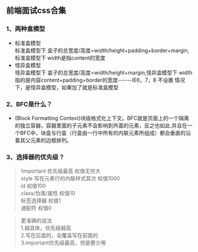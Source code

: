 ## 前端面试css合集
### 1、两种盒模型
* 标准盒模型<br/>标准盒模型下 盒子的总宽度/高度=width/height+padding+border+margin,标准盒模型下 width是指content的宽度
* 怪异盒模型<br/>怪异盒模型下 盒子的总宽度/高度=width/height+margin,怪异盒模型下 width 指的是内容content+padding+border的宽度------IE6，7，8 不设置 <!DOCTYPE html> 情况下，是怪异盒模型，如果加了就是标准盒模型
### 2、BFC是什么？
* (Block Formatting Context)块级格式化上下文。BFC就是页面上的一个隔离的独立容器，容器里面的子元素不会影响到外面的元素，反之也如此.并且在一个BFC中，块盒与行盒（行盒由一行中所有的内联元素所组成）都会垂直的沿着其父元素的边框排列。
### 3、选择器的优先级？
> !important 优先级最高  权值无穷大<br/>
> style 写在元素行的内联样式其次   权值1000<br/>
> id   权值100 <br/>
> class/伪类/属性     权值10 <br/>
> 标签选择器       权值1<br/>
> 通配符        权值0 <br/>

> 更准确的说法 <br/>
>1.越具体，优先级越高 <br/>
>2.写在后面的，会覆盖写在前面的 <br/>
>3.important优先级最高，但是要少用 <br/>